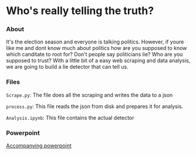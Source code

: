 # Who's really telling the truth?

###  About
It's the election season and everyone is talking politics.
However, if youre like me and dont know much about politics
how are you supposed to know which canditate to root for?
Don't people say politicians lie? Who are you supposed to trust?
With a little bit of a easy web scraping and data analysis,
we are going to build a lie detector that can tell us.

### Files 

`Scrape.py`: The file does all the scraping and writes the data to a json

`process.py`: This file reads the json from disk and prepares it for analysis.

`Analysis.ipynb`: This file contains the actual detector

### Powerpoint
[Accompanying powerpoint](https://docs.google.com/presentation/d/1mqFRg6MgVEwVWCtHI24YJAWe9GzDhaxthGSe73-bgr4/edit?usp=sharing)
